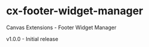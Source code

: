 cx-footer-widget-manager
===================

Canvas Extensions - Footer Widget Manager

v1.0.0 - Initial release


